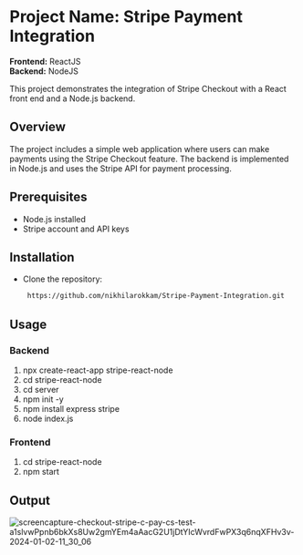 






# Project Name: Stripe Payment Integration

<b>Frontend:</b> ReactJS<br>
<b>Backend:</b> NodeJS

This project demonstrates the integration of Stripe Checkout with a React front end and a Node.js backend.

## Overview

The project includes a simple web application where users can make payments using the Stripe Checkout feature. The backend is implemented in Node.js and uses the Stripe API for payment processing.

## Prerequisites

- Node.js installed
- Stripe account and API keys
## Installation
- Clone the repository:
  
  ```bash
   https://github.com/nikhilarokkam/Stripe-Payment-Integration.git
## Usage
### Backend
<ol>
  <li>npx create-react-app stripe-react-node</li>
  <li>cd stripe-react-node</li>
  <li>cd server</li>
  <li>npm init -y</li>
  <li>npm install express stripe</li>
  <li>node index.js</li>
</ol>

### Frontend
<ol>
  <li>cd stripe-react-node</li>
  <li>npm start</li>
</ol>

## Output

![screencapture-checkout-stripe-c-pay-cs-test-a1slvwPpnb6bkXs8Uw2gmYEm4aAacG2U1jDtYIcWvrdFwPX3q6nqXFHv3v-2024-01-02-11_30_06](https://github.com/nikhilarokkam/Stripe-Payment-Integration/assets/115566678/447c00c3-becd-49d0-87d5-282fe239ca27)










